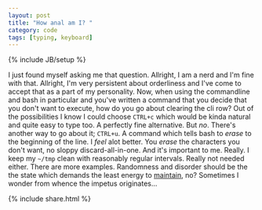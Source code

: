 ```yaml
---
layout: post
title: "How anal am I? "
category: code
tags: [typing, keyboard]
---
```

{% include JB/setup %}

I just found myself asking me that question.
Allright, I am a nerd and I'm fine with that.
Allright, I'm very persistent about orderliness and I've come to accept that as a part of my personality.
Now, when using the commandline and bash in particular and you've written a command that you decide that you don't want to execute, how do you go about clearing the cli row?
Out of the possibilities I know I could choose ``CTRL+c`` which would be kinda natural and quite easy to type too.
A perfectly fine alternative.
But *no*.
There's another way to go about it; ``CTRL+u``.
A command which tells bash to *erase* to the beginning of the line.
I *feel* alot better.
You *erase* the characters you don't want, no sloppy discard-all-in-one.
And it's important to me.
Really.
I keep my ``~/tmp`` clean with reasonably regular intervals.
Really not needed either.
There are more examples.
Randomness and disorder should be the the state which demands the least energy to [maintain](http://en.wikipedia.org/wiki/Entropy), no?
Sometimes I wonder from whence the impetus originates...

{% include share.html %}
